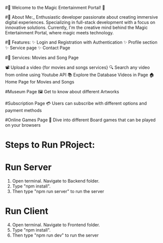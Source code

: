 #🌟 Welcome to the Magic Entertainment Portal! 🌟

#🚀 About Me:_
Enthusiastic developer passionate about creating immersive digital experiences. Specializing in full-stack development with a focus on innovative solutions. Currently, I'm the creative mind behind the Magic Entertainment Portal, where magic meets technology.

#🔗 Features:
✨ Login and Registration with Authentication
✨ Profile section
✨ Service page
✨ Contact Page

#🎉 Services:
Movies and Song Page

📽️ Upload a video {for movies and songs services}
🔍 Search any video from online using Youtube API
📚 Explore the Database Videos in Page
🏠 Home Page for Movies and Songs

#Museum Page
🖼️ Get to know about different Artworks

#Subscription Page
💳 Users can subscribe with different options and payment methods

#Online Games Page
🎲 Dive into different Board games that can be played on your browsers


# Steps to Run PRoject:
  # Run Server
  1. Open terminal. Navigate to Backend folder.
  2. Type "npm install".
  3. Then type "npm run server" to run the server
  # Run Client
  4. Open terminal. Navigate to Frontend folder.
  2. Type "npm install".
  3. Then type "npm run dev" to run the server

